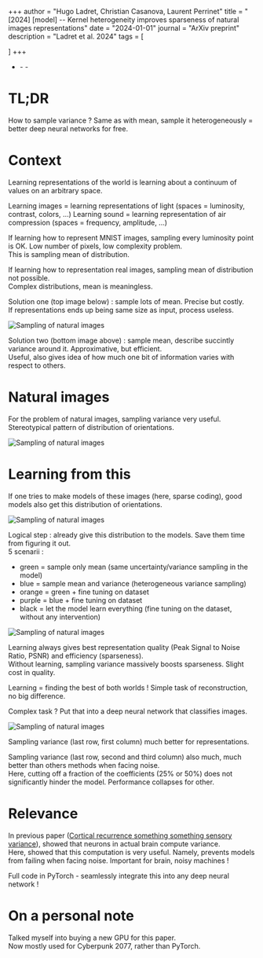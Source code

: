 +++
author = "Hugo Ladret, Christian Casanova, Laurent Perrinet"
title = "[2024] [model] -- Kernel heterogeneity improves sparseness of natural images representations"
date = "2024-01-01"
journal = "ArXiv preprint"
description = "Ladret et al. 2024"
tags = [

]
+++

 - [<i class="fa-solid fa-file-pdf"></i>](https://hugoladret.github.io/publications/ladret_et_al_sparsecoding.pdf) - [<i class="fa-solid fa-globe"></i>](https://laurentperrinet.github.io/publication/ladret-23/) - [<i class="ai ai-arxiv"></i>](https://www.biorxiv.org/content/10.1101/2021.03.30.437692v5)

<!--more-->
# TL;DR
How to sample variance ? Same as with mean, sample it heterogeneously = better deep neural networks for free.

# Context
Learning representations of the world is learning about a continuum of values on an arbitrary space.

Learning images = learning representations of light (spaces = luminosity, contrast, colors, ...)
Learning sound = learning representation of air compression (spaces = frequency, amplitude, ...)

If learning how to represent MNIST images, sampling every luminosity point is OK. Low number of pixels, low complexity problem.  
This is sampling mean of distribution.

If learning how to representation real images, sampling mean of distribution not possible.  
Complex distributions, mean is meaningless.

Solution one (top image below) : sample lots of mean. Precise but costly.  
If representations ends up being same size as input, process useless.

![Sampling of natural images](https://hugoladret.github.io/publications/imgs/ladret_et_al_sparsecoding_1.png)

Solution two (bottom image above) : sample mean, describe succintly variance around it. Approximative, but efficient.  
Useful, also gives idea of how much one bit of information varies with respect to others.


# Natural images 
For the problem of natural images, sampling variance very useful. Stereotypical pattern of distribution of orientations.

![Sampling of natural images](https://hugoladret.github.io/publications/imgs/ladret_et_al_sparsecoding_2.png)


# Learning from this 
If one tries to make models of these images (here, sparse coding), good models also get this distribution of orientations. 

![Sampling of natural images](https://hugoladret.github.io/publications/imgs/ladret_et_al_sparsecoding_3.png)

Logical step : already give this distribution to the models. Save them time from figuring it out.  
5 scenarii :
* green = sample only mean (same uncertainty/variance sampling in the model)
* blue = sample mean and variance (heterogeneous variance sampling)
* orange = green + fine tuning on dataset 
* purple = blue + fine tuning on dataset 
* black = let the model learn everything (fine tuning on the dataset, without any intervention) 

![Sampling of natural images](https://hugoladret.github.io/publications/imgs/ladret_et_al_sparsecoding_4.png)

Learning always gives best representation quality (Peak Signal to Noise Ratio, PSNR) and efficiency (sparseness).  
Without learning, sampling variance massively boosts sparseness. Slight cost in quality. 

Learning = finding the best of both worlds ! Simple task of reconstruction, no big difference. 

Complex task ? Put that into a deep neural network that classifies images. 

![Sampling of natural images](https://hugoladret.github.io/publications/imgs/ladret_et_al_sparsecoding_4.png)

Sampling variance (last row, first column) much better for representations.  

Sampling variance (last row, second and third column) also much, much better than others methods when facing noise.   
Here, cutting off a fraction of the coefficients (25% or 50%) does not significantly hinder the model. Performance collapses for other.


# Relevance
In previous paper ([Cortical recurrence something something sensory variance](https://hugoladret.github.io/publications/ladret_et_al_variance_V1/)), showed that neurons in actual brain compute variance.  
Here, showed that this computation is very useful. Namely, prevents models from failing when facing noise. Important for brain, noisy machines !

Full code in PyTorch - seamlessly integrate this into any deep neural network ! 


# On a personal note
Talked myself into buying a new GPU for this paper.  
Now mostly used for Cyberpunk 2077, rather than PyTorch. 